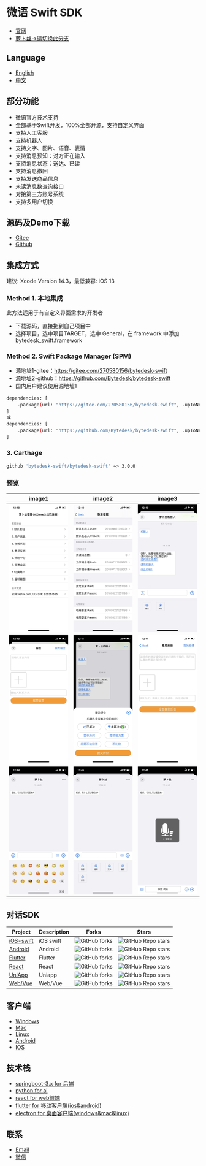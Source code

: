 <!--
 * @Author: jackning 270580156@qq.com
 * @Date: 2023-09-05 16:33:36
 * @LastEditors: jackning 270580156@qq.com
 * @LastEditTime: 2024-10-21 16:06:29
 * @Description: bytedesk.com https://github.com/Bytedesk/bytedesk
 *   Please be aware of the BSL license restrictions before installing Bytedesk IM – 
 *  selling, reselling, or hosting Bytedesk IM as a service is a breach of the terms and automatically terminates your rights under the license. 
 *  仅支持企业内部员工自用，严禁私自用于销售、二次销售或者部署SaaS方式销售 
 *  Business Source License 1.1: https://github.com/Bytedesk/bytedesk/blob/main/LICENSE 
 *  contact: 270580156@qq.com 
 *  联系：270580156@qq.com
 * Copyright (c) 2024 by bytedesk.com, All Rights Reserved. 
-->
# 微语 Swift SDK

- [官网](https://www.weiyuai.cn/)
- [萝卜丝->请切换此分支](https://gitee.com/270580156/bytedesk-swift/tree/luobosi/)

## Language

- [English](./README.md)
- [中文](./README.zh.md)

## 部分功能

- 微语官方技术支持
- 全部基于Swift开发，100%全部开源，支持自定义界面
- 支持人工客服
- 支持机器人
- 支持文字、图片、语音、表情
- 支持消息预知：对方正在输入
- 支持消息状态：送达、已读
- 支持消息撤回
- 支持发送商品信息
- 未读消息数查询接口
- 对接第三方账号系统
- 支持多用户切换

## 源码及Demo下载

- [Gitee](https://gitee.com/270580156/bytedesk-swift)
- [Github](https://github.com/Bytedesk/bytedesk-swift)

## 集成方式

建议: Xcode Version 14.3，最低兼容: iOS 13

### Method 1. 本地集成

此方法适用于有自定义界面需求的开发者

- 下载源码，直接拖到自己项目中
- 选择项目，选中项目TARGET，选中 General，在 framework 中添加 bytedesk_swift.framework

### Method 2. Swift Package Manager (SPM)

<!-- FIXME: 集成报错：
public headers ("include") directory path for 'bytedesk-oc' is invalid or not contained in the target -->
- 源地址1-gitee：<https://gitee.com/270580156/bytedesk-swift>
- 源地址2-github：<https://github.com/Bytedesk/bytedesk-swift>
- 国内用户建议使用源地址1
  
```bash
dependencies: [
    .package(url: "https://gitee.com/270580156/bytedesk-swift", .upToNextMajor(from: "3.0.0"))
]
或
dependencies: [
    .package(url: "https://github.com/Bytedesk/bytedesk-swift", .upToNextMajor(from: "3.0.0"))
]
```

### 3. Carthage

```bash
github 'bytedesk-swift/bytedesk-swift' ~> 3.0.0
```

### 预览

|                      image1                      |                       image2                       |                        image3                        |
| :----------------------------------------------: | :------------------------------------------------: | :--------------------------------------------------: |
| <img src="./images/ios_1.jpg" width="250"> | <img src="./images/ios_2.jpg" width="250">  |  <img src="./images/ios_3.jpg" width="250">  |
| <img src="./images/ios_4.jpg" width="250">  | <img src="./images/ios_5.jpg" width="250"> | <img src="./images/ios_6.jpg" width="250"> |
| <img src="./images/ios_7.jpg" width="250">  | <img src="./images/ios_8.jpg" width="250"> | <img src="./images/ios_9.jpg" width="250"> |

<!-- ### 参考步骤 -->

<!-- - <img src="https://www.weikefu.net/assets/spm/add-package-1.png" width="250"> 
- 此处输入源地址：<img src="https://www.weikefu.net/assets/spm/add-package-2.png" width="500">
- 加载中：<img src="https://www.weikefu.net/assets/spm/add-package-3.png" width="500">
- 点击Add Package：<img src="https://www.weikefu.net/assets/spm/add-package-4.png" width="500">
- 此处查看，如图为添加成功：<img src="https://www.weikefu.net/assets/spm/add-package-5.png" width="500">
- 如果没有bytedesk-oc，则需要手动添加：<img src="https://www.weikefu.net/assets/spm/add-package-6.png" width="500">
- 添加成功之后，便可以在源文件中引用：<img src="https://www.weikefu.net/assets/spm/add-package-7.png" width="500"> -->
<!-- #### 如果加载失败，建议重置 -->
<!-- - <img src="https://www.weikefu.net/assets/spm/add-package-8.png" width="500"> -->

## 对话SDK

| Project     | Description           | Forks          | Stars             |
|-------------|-----------------------|----------------|-------------------|
| [iOS-swift](https://github.com/bytedesk/bytedesk-swift) | iOS swift  | ![GitHub forks](https://img.shields.io/github/forks/bytedesk/bytedesk-swift) | ![GitHub Repo stars](https://img.shields.io/github/stars/Bytedesk/bytedesk-swift)                 |
| [Android](https://github.com/bytedesk/bytedesk-android) | Android | ![GitHub forks](https://img.shields.io/github/forks/bytedesk/bytedesk-android) | ![GitHub Repo stars](https://img.shields.io/github/stars/bytedesk/bytedesk-android)  |
| [Flutter](https://github.com/bytedesk/bytedesk-flutter) | Flutter | ![GitHub forks](https://img.shields.io/github/forks/bytedesk/bytedesk-flutter)| ![GitHub Repo stars](https://img.shields.io/github/stars/bytedesk/bytedesk-flutter) |
| [React](https://github.com/bytedesk/bytedesk-react) | React | ![GitHub forks](https://img.shields.io/github/forks/bytedesk/bytedesk-react) | ![GitHub Repo stars](https://img.shields.io/github/stars/bytedesk/bytedesk-react) |
| [UniApp](https://github.com/bytedesk/bytedesk-uniapp) | Uniapp | ![GitHub forks](https://img.shields.io/github/forks/bytedesk/bytedesk-uniapp) | ![GitHub Repo stars](https://img.shields.io/github/stars/bytedesk/bytedesk-uniapp) |
| [Web/Vue](https://github.com/bytedesk/bytedesk-web) | Web/Vue | ![GitHub forks](https://img.shields.io/github/forks/bytedesk/bytedesk-web) | ![GitHub Repo stars](https://img.shields.io/github/stars/bytedesk/bytedesk-web) |

## 客户端

- [Windows](https://www.weiyuai.cn/download.html)
- [Mac](https://www.weiyuai.cn/download.html)
- [Linux](https://www.weiyuai.cn/download.html)
- [Android](https://www.weiyuai.cn/download.html)
- [IOS](https://www.weiyuai.cn/download.html)

## 技术栈

<!-- - [sofaboot](https://github.com/sofastack/sofa-boot/blob/master/README_ZH.md) for im server 基于金融级云原生架构-->
- [springboot-3.x for 后端](https://github.com/Bytedesk/bytedesk)
- [python for ai](https://github.com/Bytedesk/bytedesk-ai)
- [react for web前端](https://github.com/Bytedesk/bytedesk-react)
- [flutter for 移动客户端(ios&android)](https://github.com/Bytedesk/bytedesk-mobile)
- [electron for 桌面客户端(windows&mac&linux)](https://github.com/Bytedesk/bytedesk-desktop)

## 联系

- [Email](mailto:270580156@qq.com)
- [微信](./images/wechat.png)
